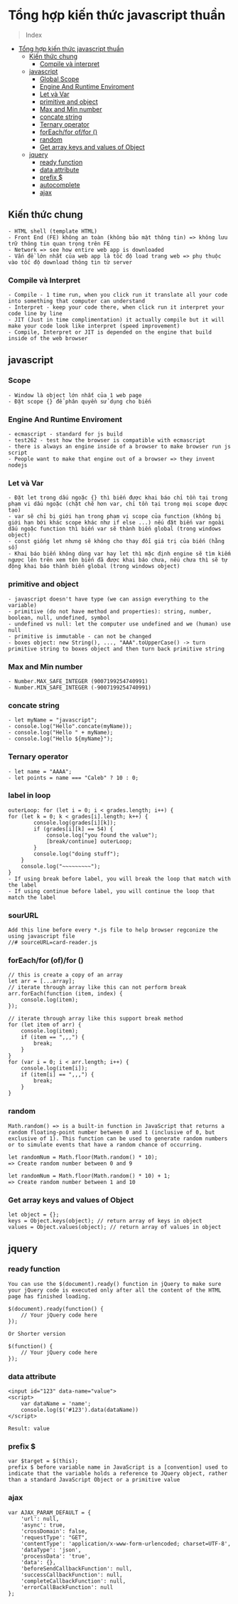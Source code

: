 # Tổng hợp kiến thức javascript thuần

> Index

- [Tổng hợp kiến thức javascript thuần]()
    - [Kiến thức chung]()
        - [Compile và interpret]()
    - [javascript]()
        - [Global Scope]()
        - [Engine And Runtime Enviroment]()
        - [Let và Var]()
        - [primitive and object]()
        - [Max and Min number]()
        - [concate string]()
        - [Ternary operator]()
        - [forEach/for of/for ()]()
        - [random]()
        - [Get array keys and values of Object]()
    - [jquery]()
        - [ready function]()
        - [data attribute]() 
        - [prefix $]()
        - [autocomplete]()
        - [ajax]()


## Kiến thức chung

    - HTML shell (template HTML)
    - Front End (FE) không an toàn (không bảo mật thông tin) => không lưu trữ thông tin quan trọng trên FE
    - Network => see how entire web app is downloaded
    - Vấn đề lớn nhất của web app là tốc độ load trang web => phụ thuộc vào tốc độ download thông tin từ server

### Compile và Interpret

    - Compile - 1 time run, when you click run it translate all your code into something that computer can understand
    - Interpret - keep your code there, when click run it interpret your code line by line
    - JIT (Just in time complimentation) it actually compile but it will make your code look like interpret (speed improvement)
    - Compile, Interpret or JIT is depended on the engine that build inside of the web browser

## javascript

### Scope

    - Window là object lớn nhất của 1 web page
    - Đặt scope {} để phân quyền sử dụng cho biến

### Engine And Runtime Enviroment

    - ecmascript - standard for js build
    - test262 - test how the browser is compatible with ecmascript
    - there is always an engine inside of a browser to make browser run js script
    - People want to make that engine out of a browser => they invent nodejs

### Let và Var

    - Đặt let trong dấu ngoặc {} thì biến được khai báo chỉ tồn tại trong phạm vi dấu ngoặc (chặt chẽ hơn var, chỉ tồn tại trong mọi scope được tạo)
    - var sẽ chỉ bị giới hạn trong phạm vi scope của function (không bị giới hạn bới khác scope khác như if else ...) nếu đặt biến var ngoài dấu ngoặc function thì biến var sẽ thành biến global (trong windows object)
    - const giống let nhưng sẽ không cho thay đổi giá trị của biến (hằng số)
    - Khai báo biến không dùng var hay let thì mặc định engine sẽ tìm kiếm ngược lên trên xem tên biến đã được khai báo chưa, nếu chưa thì sẽ tự động khai báo thành biến global (trong windows object) 

### primitive and object

    - javascript doesn't have type (we can assign everything to the variable)
    - primitive (do not have method and properties): string, number, boolean, null, undefined, symbol
    - undefined vs null: let the computer use undefined and we (human) use null
    - primitive is immutable - can not be changed
    - boxes object: new String(), ..., "AAA".toUpperCase() -> turn primitive string to boxes object and then turn back primitive string

### Max and Min number

    - Number.MAX_SAFE_INTEGER (9007199254740991)
    - Number.MIN_SAFE_INTEGER (-9007199254740991)

### concate string

    - let myName = "javascript";
    - console.log("Hello".concate(myName));
    - console.log("Hello " + myName);
    - console.log("Hello ${myName}");

### Ternary operator

    - let name = "AAAA";
    - let points = name === "Caleb" ? 10 : 0;

### label in loop

    outerLoop: for (let i = 0; i < grades.length; i++) {
    for (let k = 0; k < grades[i].length; k++) {
            console.log(grades[i][k]);
            if (grades[i][k] == 54) {
                console.log("you found the value");
                [break/continue] outerLoop;
            }
            console.log("doing stuff");
        }
        console.log("~~~~~~~~~");
    }
    - If using break before label, you will break the loop that match with the label
    - If using continue before label, you will continue the loop that match the label

### sourURL

    Add this line before every *.js file to help browser regconize the using javascript file
    //# sourceURL=card-reader.js

### forEach/for (of)/for ()

    // this is create a copy of an array
    let arr = [...array];
    // iterate through array like this can not perform break
    arr.forEach(function (item, index) {
        console.log(item);
    });

    // iterate through array like this support break method
    for (let item of arr) {
        console.log(item);
        if (item == ",,,") {
            break;
        }
    }
    for (var i = 0; i < arr.length; i++) {
        console.log(item[i]);
        if (item[i] == ",,,") {
            break;
        }
    }

### random

    Math.random() => is a built-in function in JavaScript that returns a random floating-point number between 0 and 1 (inclusive of 0, but exclusive of 1). This function can be used to generate random numbers or to simulate events that have a random chance of occurring.

    let randomNum = Math.floor(Math.random() * 10);
    => Create random number between 0 and 9

    let randomNum = Math.floor(Math.random() * 10) + 1;
    => Create random number between 1 and 10

### Get array keys and values of Object

    let object = {};
    keys = Object.keys(object); // return array of keys in object
    values = Object.values(object); // return array of values in object

## jquery

### ready function

    You can use the $(document).ready() function in jQuery to make sure your jQuery code is executed only after all the content of the HTML page has finished loading.

    $(document).ready(function() {
        // Your jQuery code here
    });

    Or Shorter version

    $(function() {
        // Your jQuery code here
    });

### data attribute

    <input id="123" data-name="value">
    <script>
        var dataName = 'name';
        console.log($('#123').data(dataName))
    </script>

    Result: value


### prefix $

    var $target = $(this);
    prefix $ before variable name in JavaScript is a [convention] used to indicate that the variable holds a reference to JQuery object, rather than a standard JavaScript Object or a primitive value

### ajax

    var AJAX_PARAM_DEFAULT = {
        'url': null,
        'async': true,
        'crossDomain': false,
        'requestType': "GET",
        'contentType': 'application/x-www-form-urlencoded; charset=UTF-8',
        'dataType': 'json',
        'processData': 'true',
        'data': {},
        'beforeSendCallbackFunction': null,
        'successCallbackFunction': null,
        'completeCallbackFunction': null,
        'errorCallBackFunction': null
    };